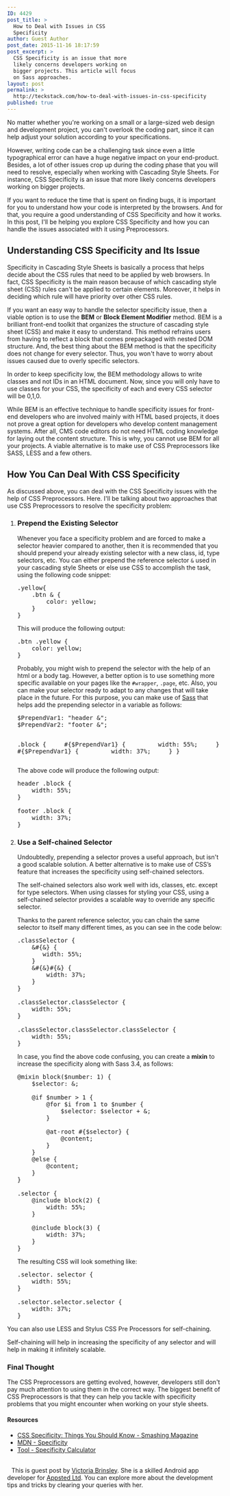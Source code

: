 ```yaml
---
ID: 4429
post_title: >
  How to Deal with Issues in CSS
  Specificity
author: Guest Author
post_date: 2015-11-16 18:17:59
post_excerpt: >
  CSS Specificity is an issue that more
  likely concerns developers working on
  bigger projects. This article will focus
  on Sass approaches.
layout: post
permalink: >
  http://teckstack.com/how-to-deal-with-issues-in-css-specificity
published: true
---
```

No matter whether you're working on a small or a large-sized web design and development project, you can't overlook the coding part, since it can help adjust your solution according to your specifications.

However, writing code can be a challenging task since even a little typographical error can have a huge negative impact on your end-product. Besides, a lot of other issues crop up during the coding phase that you will need to resolve, especially when working with Cascading Style Sheets. For instance, CSS Specificity is an issue that more likely concerns developers working on bigger projects.

If you want to reduce the time that is spent on finding bugs, it is important for you to understand how your code is interpreted by the browsers. And for that, you require a good understanding of CSS Specificity and how it works. In this post, I'll be helping you explore CSS Specificity and how you can handle the issues associated with it using Preprocessors.
<h2>Understanding CSS Specificity and Its Issue</h2>
Specificity in Cascading Style Sheets is basically a process that helps decide about the CSS rules that need to be applied by web browsers. In fact, CSS Specificity is the main reason because of which cascading style sheet (CSS) rules can't be applied to certain elements. Moreover, it helps in deciding which rule will have priority over other CSS rules.

If you want an easy way to handle the selector specificity issue, then a viable option is to use the <strong>BEM</strong> or <strong>Block Element Modifier</strong> method. BEM is a brilliant front-end toolkit that organizes the structure of cascading style sheet (CSS) and make it easy to understand. This method refrains users from having to reflect a block that comes prepackaged with nested DOM structure. And, the best thing about the BEM method is that the specificity does not change for every selector. Thus, you won't have to worry about issues caused due to overly specific selectors.

In order to keep specificity low, the BEM methodology allows to write classes and not IDs in an HTML document. Now, since you will only have to use classes for your CSS, the specificity of each and every CSS selector will be 0,1,0.

While BEM is an effective technique to handle specificity issues for front-end developers who are involved mainly with HTML based projects, it does not prove a great option for developers who develop content management systems. After all, CMS code editors do not need HTML coding knowledge for laying out the content structure. This is why, you cannot use BEM for all your projects. A viable alternative is to make use of CSS Preprocessors like SASS, LESS and a few others.
<h2>How You Can Deal With CSS Specificity</h2>
As discussed above, you can deal with the CSS Specificity issues with the help of CSS Preprocessors. Here. I'll be talking about two approaches that use CSS Preprocessors to resolve the specificity problem:
<ol>
	<li>
<h3>Prepend the Existing Selector</h3>
Whenever you face a specificity problem and are forced to make a selector heavier compared to another, then it is recommended that you should prepend your already existing selector with a new class, id, type selectors, etc. You can either prepend the reference selector <code>&amp;</code> used in your cascading style Sheets or else use CSS to accomplish the task, using the following code snippet:
<pre>.yellow{
    .btn &amp; {
        color: yellow;
    }
}</pre>
This will produce the following output:
<pre>.btn .yellow {
    color: yellow;
}</pre>
Probably, you might wish to prepend the selector with the help of an html or a body tag. However, a better option is to use something more specific available on your pages like the <code>#wrapper</code>, <code>.page</code>, etc. Also, you can make your selector ready to adapt to any changes that will take place in the future. For this purpose, you can make use of <a href="http://teckstack.com/tag/sass">Sass</a> that helps add the prepending selector in a variable as follows:
<pre>$PrependVar1: "header &amp;";
$PrependVar2: "footer &amp;";

.block {
    #{$PrependVar1} {
        width: 55%;
    }
    #{$PrependVar1} {
        width: 37%;
    }
}
</pre>
The above code will produce the following output:
<pre>header .block {
    width: 55%;
}

footer .block {
    width: 37%;
}</pre>
</li>
	<li>
<h3>Use a Self-chained Selector</h3>
Undoubtedly, prepending a selector proves a useful approach, but isn't a good scalable solution. A better alternative is to make use of CSS’s feature that increases the specificity using self-chained selectors.

The self-chained selectors also work well with ids, classes, etc. except for type selectors. When using classes for styling your CSS, using a self-chained selector provides a scalable way to override any specific selector.

Thanks to the parent reference selector, you can chain the same selector to itself many different times, as you can see in the code below:
<pre>.classSelector {
    &amp;#{&amp;} {
       width: 55%;
    }
    &amp;#{&amp;}#{&amp;} {
        width: 37%;
    }
}

.classSelector.classSelector {
    width: 55%;
}

.classSelector.classSelector.classSelector {
    width: 55%;
}</pre>
In case, you find the above code confusing, you can create a <strong>mixin</strong> to increase the specificity along with Sass 3.4, as follows:
<pre>@mixin block($number: 1) {
    $selector: &amp;;

    @if $number &gt; 1 {
        @for $i from 1 to $number {
            $selector: $selector + &amp;;
        }

        @at-root #{$selector} {
            @content;
        }
    }
    @else {
        @content;
    }
}

.selector {
    @include block(2) {
        width: 55%;
    }

    @include block(3) {
        width: 37%;
    }
}</pre>
The resulting CSS will look something like:
<pre>.selector. selector {
    width: 55%;
}

.selector.selector.selector {
    width: 37%;
}</pre>
</li>
</ol>
You can also use LESS and Stylus CSS Pre Processors for self-chaining.

Self-chaining will help in increasing the specificity of any selector and will help in making it infinitely scalable.
<h3>Final Thought</h3>
The CSS Preprocessors are getting evolved, however, developers still don't pay much attention to using them in the correct way. The biggest benefit of CSS Preprocessors is that they can help you tackle with specificity problems that you might encounter when working on your style sheets.
<h4>Resources</h4>
<ul>
	<li><a href="http://www.smashingmagazine.com/2007/07/css-specificity-things-you-should-know/" target="_blank">CSS Specificity: Things You Should Know - Smashing Magazine</a></li>
	<li><a href="https://developer.mozilla.org/en-US/docs/Web/CSS/Specificity" target="_blank">MDN - Specificity</a></li>
	<li><a href="http://specificity.keegan.st/" target="_blank">Tool - Specificity Calculator</a></li>
</ul>
&nbsp;
<div class="panel panel-default">
<div class="panel-body"><img class="pull-left" style="margin-right: 10px; border-radius: 50em;" src="https://lh3.googleusercontent.com/-4v72j5cjOSE/AAAAAAAAAAI/AAAAAAAAACU/9bGCvpe-iVE/s90-c-k-no/photo.jpg" alt="" />This is guest post by <a href="mailto:victoria.appsted@gmail.com?subject=TeckStack.com (How to Deal with Specificity Issues in CSS)" target="_blank">Victoria Brinsley</a>. She is a skilled Android app developer for <a href="http://www.appsted.com/" target="_blank">Appsted Ltd</a>. You can explore more about the development tips and tricks by clearing your queries with her.</div>
</div>